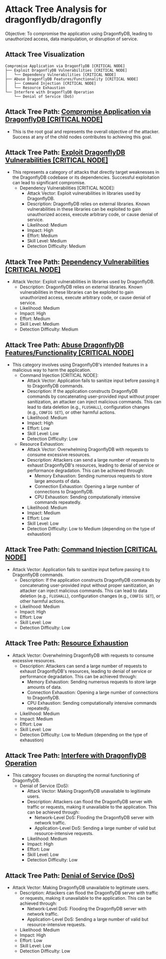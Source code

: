 # Attack Tree Analysis for dragonflydb/dragonfly

Objective: To compromise the application using DragonflyDB, leading to unauthorized access, data manipulation, or disruption of service.

## Attack Tree Visualization

```
Compromise Application via DragonflyDB [CRITICAL NODE]
├── Exploit DragonflyDB Vulnerabilities [CRITICAL NODE]
│   └── Dependency Vulnerabilities [CRITICAL NODE]
├── Abuse DragonflyDB Features/Functionality [CRITICAL NODE]
│   ├── Command Injection [CRITICAL NODE]
│   └── Resource Exhaustion
└── Interfere with DragonflyDB Operation
    └── Denial of Service (DoS)
```


## Attack Tree Path: [Compromise Application via DragonflyDB [CRITICAL NODE]](./attack_tree_paths/compromise_application_via_dragonflydb__critical_node_.md)

* This is the root goal and represents the overall objective of the attacker. Success at any of the child nodes contributes to achieving this goal.

## Attack Tree Path: [Exploit DragonflyDB Vulnerabilities [CRITICAL NODE]](./attack_tree_paths/exploit_dragonflydb_vulnerabilities__critical_node_.md)

* This represents a category of attacks that directly target weaknesses in the DragonflyDB codebase or its dependencies. Successful exploitation can lead to significant compromise.
    * Dependency Vulnerabilities [CRITICAL NODE]:
        * Attack Vector: Exploit vulnerabilities in libraries used by DragonflyDB.
        * Description: DragonflyDB relies on external libraries. Known vulnerabilities in these libraries can be exploited to gain unauthorized access, execute arbitrary code, or cause denial of service.
        * Likelihood: Medium
        * Impact: High
        * Effort: Medium
        * Skill Level: Medium
        * Detection Difficulty: Medium

## Attack Tree Path: [Dependency Vulnerabilities [CRITICAL NODE]](./attack_tree_paths/dependency_vulnerabilities__critical_node_.md)

* Attack Vector: Exploit vulnerabilities in libraries used by DragonflyDB.
    * Description: DragonflyDB relies on external libraries. Known vulnerabilities in these libraries can be exploited to gain unauthorized access, execute arbitrary code, or cause denial of service.
    * Likelihood: Medium
    * Impact: High
    * Effort: Medium
    * Skill Level: Medium
    * Detection Difficulty: Medium

## Attack Tree Path: [Abuse DragonflyDB Features/Functionality [CRITICAL NODE]](./attack_tree_paths/abuse_dragonflydb_featuresfunctionality__critical_node_.md)

* This category involves using DragonflyDB's intended features in a malicious way to harm the application.
    * Command Injection [CRITICAL NODE]:
        * Attack Vector: Application fails to sanitize input before passing it to DragonflyDB commands.
        * Description: If the application constructs DragonflyDB commands by concatenating user-provided input without proper sanitization, an attacker can inject malicious commands. This can lead to data deletion (e.g., `FLUSHALL`), configuration changes (e.g., `CONFIG SET`), or other harmful actions.
        * Likelihood: Medium
        * Impact: High
        * Effort: Low
        * Skill Level: Low
        * Detection Difficulty: Low
    * Resource Exhaustion:
        * Attack Vector: Overwhelming DragonflyDB with requests to consume excessive resources.
        * Description: Attackers can send a large number of requests to exhaust DragonflyDB's resources, leading to denial of service or performance degradation. This can be achieved through:
            * Memory Exhaustion: Sending numerous requests to store large amounts of data.
            * Connection Exhaustion: Opening a large number of connections to DragonflyDB.
            * CPU Exhaustion: Sending computationally intensive commands repeatedly.
        * Likelihood: Medium
        * Impact: Medium
        * Effort: Low
        * Skill Level: Low
        * Detection Difficulty: Low to Medium (depending on the type of exhaustion)

## Attack Tree Path: [Command Injection [CRITICAL NODE]](./attack_tree_paths/command_injection__critical_node_.md)

* Attack Vector: Application fails to sanitize input before passing it to DragonflyDB commands.
    * Description: If the application constructs DragonflyDB commands by concatenating user-provided input without proper sanitization, an attacker can inject malicious commands. This can lead to data deletion (e.g., `FLUSHALL`), configuration changes (e.g., `CONFIG SET`), or other harmful actions.
    * Likelihood: Medium
    * Impact: High
    * Effort: Low
    * Skill Level: Low
    * Detection Difficulty: Low

## Attack Tree Path: [Resource Exhaustion](./attack_tree_paths/resource_exhaustion.md)

* Attack Vector: Overwhelming DragonflyDB with requests to consume excessive resources.
    * Description: Attackers can send a large number of requests to exhaust DragonflyDB's resources, leading to denial of service or performance degradation. This can be achieved through:
        * Memory Exhaustion: Sending numerous requests to store large amounts of data.
        * Connection Exhaustion: Opening a large number of connections to DragonflyDB.
        * CPU Exhaustion: Sending computationally intensive commands repeatedly.
    * Likelihood: Medium
    * Impact: Medium
    * Effort: Low
    * Skill Level: Low
    * Detection Difficulty: Low to Medium (depending on the type of exhaustion)

## Attack Tree Path: [Interfere with DragonflyDB Operation](./attack_tree_paths/interfere_with_dragonflydb_operation.md)

* This category focuses on disrupting the normal functioning of DragonflyDB.
    * Denial of Service (DoS):
        * Attack Vector: Making DragonflyDB unavailable to legitimate users.
        * Description: Attackers can flood the DragonflyDB server with traffic or requests, making it unavailable to the application. This can be achieved through:
            * Network-Level DoS: Flooding the DragonflyDB server with network traffic.
            * Application-Level DoS: Sending a large number of valid but resource-intensive requests.
        * Likelihood: Medium
        * Impact: High
        * Effort: Low
        * Skill Level: Low
        * Detection Difficulty: Low

## Attack Tree Path: [Denial of Service (DoS)](./attack_tree_paths/denial_of_service__dos_.md)

* Attack Vector: Making DragonflyDB unavailable to legitimate users.
    * Description: Attackers can flood the DragonflyDB server with traffic or requests, making it unavailable to the application. This can be achieved through:
        * Network-Level DoS: Flooding the DragonflyDB server with network traffic.
        * Application-Level DoS: Sending a large number of valid but resource-intensive requests.
    * Likelihood: Medium
    * Impact: High
    * Effort: Low
    * Skill Level: Low
    * Detection Difficulty: Low

